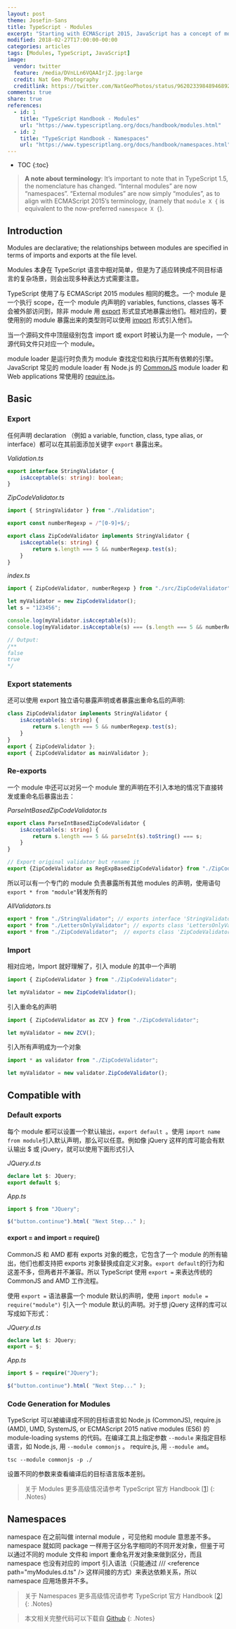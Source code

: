 ```yaml
---
layout: post
theme: Josefin-Sans
title: TypeScript - Modules
excerpt: "Starting with ECMAScript 2015, JavaScript has a concept of modules. TypeScript shares this concept."
modified: 2018-02-27T17:00:00-00:00
categories: articles
tags: [Modules, TypeScript, JavaScript]
image:
  vendor: twitter
  feature: /media/DVnLLn6VQAAIrjZ.jpg:large
  credit: Nat Geo Photography‏
  creditlink: https://twitter.com/NatGeoPhotos/status/962023398489468928
comments: true
share: true
references:
  - id: 1
    title: "TypeScript Handbook - Modules"
    url: "https://www.typescriptlang.org/docs/handbook/modules.html"
  - id: 2
    title: "TypeScript Handbook - Namespaces"
    url: "https://www.typescriptlang.org/docs/handbook/namespaces.html"
---
```


* TOC
{:toc}

> **A note about terminology**: It’s important to note that in TypeScript 1.5, the nomenclature has changed. “Internal modules” are now “namespaces”. “External modules” are now simply “modules”, as to align with ECMAScript 2015’s terminology, (namely that `module X {` is equivalent to the now-preferred `namespace X {`).

## Introduction

Modules are declarative; the relationships between modules are specified in terms of imports and exports at the file level.

Modules 本身在 TypeScript 语言中相对简单，但是为了适应转换成不同目标语言的复杂场景，则会出现多种表达方式需要注意。

TypeScript 使用了与 ECMAScript 2015 modules 相同的概念。一个 module 是一个执行 scope，在一个 module 内声明的 variables, functions, classes 等不会被外部访问到，除非 module 用 [export][export] 形式显式地暴露出他们。相对应的，要使用别的 module 暴露出来的类型则可以使用 [import][import] 形式引入他们。

当一个源码文件中顶层级别包含 import 或 export 时被认为是一个 module，一个源代码文件只对应一个 module。

module loader 是运行时负责为 module 查找定位和执行其所有依赖的引擎。JavaScript 常见的 module loader 有 Node.js 的 [CommonJS][CommonJS] module loader 和 Web applications 常使用的 [require.js][requirejs]。


## Basic

### Export
任何声明 declaration （例如 a variable, function, class, type alias, or interface）都可以在其前面添加关键字 `export` 暴露出来。

*Validation.ts*
```typescript
export interface StringValidator {
    isAcceptable(s: string): boolean;
}
```

*ZipCodeValidator.ts*
```typescript
import { StringValidator } from "./Validation";

export const numberRegexp = /^[0-9]+$/;

export class ZipCodeValidator implements StringValidator {
    isAcceptable(s: string) {
        return s.length === 5 && numberRegexp.test(s);
    }
}
```

*index.ts*
```typescript
import { ZipCodeValidator, numberRegexp } from "./src/ZipCodeValidator";

let myValidator = new ZipCodeValidator();
let s = "123456";

console.log(myValidator.isAcceptable(s));
console.log(myValidator.isAcceptable(s) === (s.length === 5 && numberRegexp.test(s)));

// Output:
/**
false
true
*/
```

### Export statements
还可以使用 export 独立语句暴露声明或者暴露出重命名后的声明:
```typescript
class ZipCodeValidator implements StringValidator {
    isAcceptable(s: string) {
        return s.length === 5 && numberRegexp.test(s);
    }
}
export { ZipCodeValidator };
export { ZipCodeValidator as mainValidator };
```

### Re-exports
一个 module 中还可以对另一个 module 里的声明在不引入本地的情况下直接转发或重命名后暴露出去：

*ParseIntBasedZipCodeValidator.ts*
```typescript
export class ParseIntBasedZipCodeValidator {
    isAcceptable(s: string) {
        return s.length === 5 && parseInt(s).toString() === s;
    }
}

// Export original validator but rename it
export {ZipCodeValidator as RegExpBasedZipCodeValidator} from "./ZipCodeValidator";
```

所以可以有一个专门的 module 负责暴露所有其他 modules 的声明，使用语句`export * from "module"`转发所有的

*AllValidators.ts*
```typescript
export * from "./StringValidator"; // exports interface 'StringValidator'
export * from "./LettersOnlyValidator"; // exports class 'LettersOnlyValidator'
export * from "./ZipCodeValidator";  // exports class 'ZipCodeValidator'
```

### Import
相对应地，Import 就好理解了，引入 module 的其中一个声明
```typescript
import { ZipCodeValidator } from "./ZipCodeValidator";

let myValidator = new ZipCodeValidator();
```

引入重命名的声明
```typescript
import { ZipCodeValidator as ZCV } from "./ZipCodeValidator";

let myValidator = new ZCV();
```

引入所有声明成为一个对象
```typescript
import * as validator from "./ZipCodeValidator";

let myValidator = new validator.ZipCodeValidator();
```

## Compatible with
### Default exports
每个 module 都可以设置一个默认输出，`export default `。使用 `import name from module`引入默认声明，那么可以任意。例如像 jQuery 这样的库可能会有默认输出 $ 或 jQuery，就可以使用下面形式引入

*JQuery.d.ts*
```typescript
declare let $: JQuery;
export default $;
```

*App.ts*
```typescript
import $ from "JQuery";

$("button.continue").html( "Next Step..." );
```

#### export = and import = require()

CommonJS 和 AMD 都有 exports 对象的概念，它包含了一个 module 的所有输出，他们也都支持把 exports 对象替换成自定义对象。`export default`的行为和这差不多，但两者并不兼容。所以 TypeScript 使用 `export =` 来表达传统的 CommonJS and AMD 工作流程。

使用 `export =` 语法暴露一个 module 默认的声明，使用 `import module = require("module")` 引入一个 module 默认的声明。对于想 jQuery 这样的库可以写成如下形式：

*JQuery.d.ts*
```typescript
declare let $: JQuery;
export = $;
```

*App.ts*
```typescript
import $ = require("JQuery");

$("button.continue").html( "Next Step..." );
```

### Code Generation for Modules
TypeScript 可以被编译成不同的目标语言如 Node.js (CommonJS), require.js (AMD), UMD, SystemJS, or ECMAScript 2015 native modules (ES6) 的 module-loading systems 的代码。在编译工具上指定参数 `--module` 来指定目标语言，如 Node.js, 用 `--module commonjs` 。 require.js, 用 `--module amd`。

`tsc --module commonjs -p ./`

设置不同的参数来查看编译后的目标语言版本差别。

> 关于 Modules 更多高级情况请参考 TypeScript 官方 Handbook [[1](#reference-1)]
{: .Notes}

## Namespaces
namespace 在之前叫做 internal module ，可见他和 module 意思差不多。namespace 就如同 package 一样用于区分名字相同的不同开发对象，但鉴于可以通过不同的 module 文件和 import 重命名开发对象来做到区分，而且 namespace 也没有对应的 import 引入语法（只能通过 /// \<reference path="myModules.d.ts" /\> 这样间接的方式）来表达依赖关系，所以 namespace 应用场景并不多。

> 关于 Namespaces 更多高级情况请参考 TypeScript 官方 Handbook [[2](#reference-2)]
{: .Notes}


> 本文相关完整代码可以下载自 [Github](https://github.com/tiven-wang/typescript-tutorial/tree/modules)
{: .Notes}



[export]:https://www.typescriptlang.org/docs/handbook/modules.html#export
[import]:https://www.typescriptlang.org/docs/handbook/modules.html#import
[CommonJS]:https://en.wikipedia.org/wiki/CommonJS
[requirejs]:http://requirejs.org/
